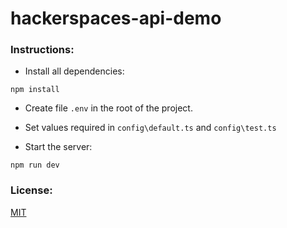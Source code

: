# hackerspaces-api-demo  

### Instructions:
- Install all dependencies:    
```
npm install
```            
    
- Create file ```.env``` in the root of the project.   
    
- Set values required in ```config\default.ts``` and ```config\test.ts```           
   
- Start the server: 
```
npm run dev
```          
          
### License:     
[MIT](/LICENSE)